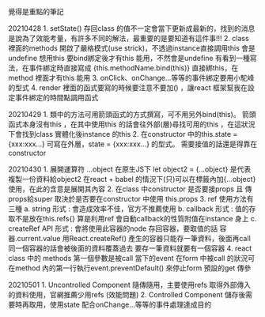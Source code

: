 覺得是重點的筆記

20210428
    1. setState() 存回class 的值不一定會當下更新成最新的，找到的消息是說為了效能考量，有許多不同的解法，最重要的是要知道有這件事!!!
    2. class 裡面的methods 開啟了嚴格模式(use strick)，不透過instance直接調用this 會是undefine
        想用this 要bind綁定後才有this 能用，不然會是undefine
            有看到一種寫法，在事件綁定時直接寫成 {this.methodName.bind(this)} 直接綁this，在method 裡面才有this 能用
    3. onClick、onChange...等等的事件綁定要用小駝峰的型式
    4. render 裡面的函式要寫的時候要注意不要加() ，讓react 框架幫我在設定事件綁定的時間點調用函式

20210429
    1. 類中的方法可用箭頭函式的方式撰寫，可不用另外bind(this)。
        箭頭函式本身沒有this ，在其中使用this 的話會往外部(層)尋找可用的this ，在這狀況下會找到class 實體化後instance 的this
    2. 在constructor 中的this.state = {xxx:xxx...} 可寫在外層，state = {xxx:xxx...} 的型式。
        需要接值的話還是得靠在constructor

20210430
    1. 展開運算符 ...object
        在原生JS下 let object2 = {...object} 是代表複製一份資料給object2
        在react + babel 的情況下(只)可以在標籤內加{...object}使用，在此的含意是展開其內容
    2. 在class 中constructor 是否要接props 且 傳props給super 取決於是否要在constructor 中使用 this.props
    3. ref 使用方法有三種
        a. string 形式 : 會造成效率不佳，官方不推薦使用
        b. callback 形式 : 值的存取不是放在this.refs{} 算是利用ref 會自動callback的性質附值在instance 身上
        c. createRef API 形式 : 會將使用此容器的node 存回容器，要取值的話 容器.current.value
            用React.createRef() 產生的容器只能存一筆資料，後面再call 同一個容器的話會被後面的資料覆蓋過去
            要存一筆資料就要有一個容器
    4. react class 中的 methods 第一個參數是被call 當下的event
        在form 中被call 的狀況可在method 內的第一行執行event.preventDefault() 來停止form 預設的get 傳參

20210501
    1. Uncontrolled Component 隨傳隨用，主要使用refs 取得外部傳入的資料使用，官網推薦少用refs (效能問題)
    2. Controlled Component 儲存後需要時再取用，使用state 配合onChange...等等的事件處理達成目的


